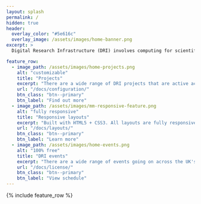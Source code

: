 ```yaml
---
layout: splash
permalink: /
hidden: true
header:
  overlay_color: "#5e616c"
  overlay_image: /assets/images/home-banner.png
excerpt: >
  Digital Research Infrastructure (DRI) involves computing for scientific and data intensive workloads. Ranging from traditional supercomputers to specialised data processing.

feature_row:
  - image_path: /assets/images/home-projects.png
    alt: "customizable"
    title: "Projects"
    excerpt: "There are a wide range of DRI projects that are active across the ecosystem."
    url: "/docs/configuration/"
    btn_class: "btn--primary"
    btn_label: "Find out more"
  - image_path: /assets/images/mm-responsive-feature.png
    alt: "fully responsive"
    title: "Responsive layouts"
    excerpt: "Built with HTML5 + CSS3. All layouts are fully responsive with helpers to augment your content."
    url: "/docs/layouts/"
    btn_class: "btn--primary"
    btn_label: "Learn more"
  - image_path: /assets/images/home-events.png
    alt: "100% free"
    title: "DRI events"
    excerpt: "There are a wide range of events going on across the UK's DRI"
    url: "/docs/license/"
    btn_class: "btn--primary"
    btn_label: "View schedule"      
---
```


{% include feature_row %}
